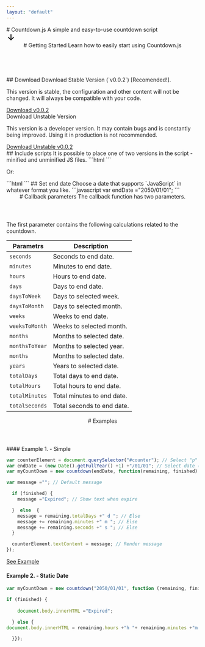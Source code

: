 ```yaml
---
layout: "default"
---
```

<section class="main-section">
# Countdown.js
A simple and easy-to-use countdown script
<div class="center-button">
<a href="#Getting-Started" class="button">
<svg height="24" viewBox="0 0 24 24" width="24"><path d="M0 0h24v24H0V0z" fill="none"/><path d="M20 12l-1.41-1.41L13 16.17V4h-2v12.17l-5.58-5.59L4 12l8 8 8-8z"/></svg>
</a>
</div>
</section>
<section id="Getting-Started" class="main-section">
<header>
# Getting Started
Learn how to easily start using Countdown.js
</header>
<br>
## Download
Download Stable Version (`v0.0.2`) [Recomended!].
<p class="small">This version is stable, the configuration and other content will not be changed. It will always be compatible with your code.</p>
<a href="{{ site.baseurl }}/download/v0.0.2/countdown.min.js" target="_blank" class="button">Download v0.0.2</a>
<br>
Download Unstable Version
<p class="small">This version is a developer version. It may contain bugs and is constantly being improved. Using it in production is not recommended.</p>
<a href="{{ site.baseurl }}/download/countdown.min.js" target="_blank" class="button">Download Unstable v0.0.2</a>
<br>
## Include scripts
It is possible to place one of two versions in the script - minified and unminified JS files.
```html
<script type="text/javascript" src="js/countdown.min.js"></script>
```
<p>Or:</p>
```html
<script type="text/javascript" src="js/countdown.js"></script>
```
## Set end date
Choose a date that supports `JavaScript` in whatever format you like.
```javascript
var endDate ="2050/01/01";
```
</section>
<section id="Callback-parameters" class="main-section">
<header>
# Callback parameters
The callback function has two parameters.
</header>
<p class="small">The first parameter contains the following calculations related to the countdown.</p>

| **Parametrs** | **Description** |
|---------------|-----------------|
| `seconds` | Seconds to end date. |
| `minutes` | Minutes to end date. |
| `hours` | Hours to end date. |
| `days` | Days to end date. |
| `daysToWeek` | Days to selected week. |
| `daysToMonth` | Days to selected month. |
| `weeks` | Weeks to end date. |
| `weeksToMonth` | Weeks to selected month. |
| `months` | Months to selected date. |
| `monthsToYear` | Months to selected year. |
| `months` | Months to selected date. |
| `years` | Years to selected date.  |
| `totalDays` | Total days to end date. |
| `totalHours` | Total hours to end date. |
| `totalMinutes` | Total minutes to end date. |
| `totalSeconds` | Total seconds to end date. |

</section>
<section id="Examples" class="main-section">
<header>
# Examples

</header>
#### Example 1. - Simple

```javascript
var counterElement = document.querySelector("#counter"); // Select "p" with "counter" ID
var endDate = (new Date().getFullYear() +1) +"/01/01"; // Select date (Default javascript date format)
var myCountDown = new countdown(endDate, function(remaining, finished) { // Setup countdown

var message =""; // Default message

  if (finished) {
    message ="Expired"; // Show text when expire

  }  else  {
    message = remaining.totalDays +" d "; // Else
    message += remaining.minutes +" m "; // Else
    message += remaining.seconds +" s "; // Else
  }

  counterElement.textContent = message; // Render message
});
```

<a href="{{ site.baseurl }}/examples/simple" target="_blank" class="button">See Example</a>
<br>
#### Example 2. - Static Date

```javascript
var myCountDown = new countdown("2050/01/01", function (remaining, finished) {

if (finished) {
    
    document.body.innerHTML ="Expired";

  } else {
document.body.innerHTML = remaining.hours +"h "+ remaining.minutes +"m "+ remaining.seconds +"s";

  }});
```

</section>

